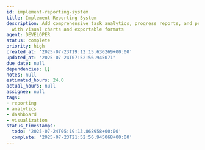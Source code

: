 ```yaml
---
id: implement-reporting-system
title: Implement Reporting System
description: Add comprehensive task analytics, progress reports, and performance dashboards
  with visual charts and exportable formats
agent: DEVELOPER
status: complete
priority: high
created_at: '2025-07-23T19:12:15.636269+00:00'
updated_at: '2025-07-24T07:52:56.945071'
due_date: null
dependencies: []
notes: null
estimated_hours: 24.0
actual_hours: null
assignee: null
tags:
- reporting
- analytics
- dashboard
- visualization
status_timestamps:
  todo: '2025-07-24T05:19:13.868958+00:00'
  complete: '2025-07-23T21:52:56.945068+00:00'
---
```


